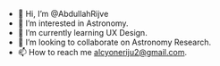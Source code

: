 - 👋 Hi, I’m @AbdullahRijve
- 👀 I’m interested in Astronomy.
- 🌱 I’m currently learning UX Design.
- 💞️ I’m looking to collaborate on Astronomy Research.
- 📫 How to reach me alcyoneriju2@gmail.com.

<!---
AbdullahRijve/AbdullahRijve is a ✨ special ✨ repository because its `README.md` (this file) appears on your GitHub profile.
You can click the Preview link to take a look at your changes.
--->
